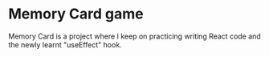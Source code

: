 # Memory Card game

Memory Card is a project where I keep on practicing writing React code and the newly learnt "useEffect" hook.
